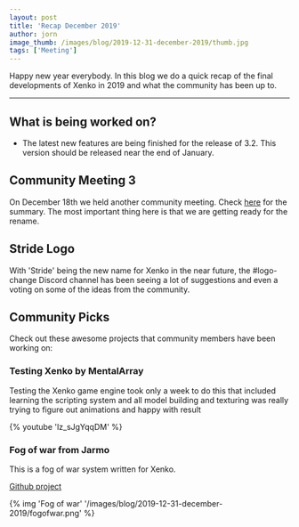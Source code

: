 ```yaml
---
layout: post
title: 'Recap December 2019'
author: jorn
image_thumb: /images/blog/2019-12-31-december-2019/thumb.jpg
tags: ['Meeting']
---
```


Happy new year everybody. In this blog we do a quick recap of the final developments of Xenko in 2019 and what the community has been up to.

---

## What is being worked on? 
* The latest new features are being finished for the release of 3.2. This version should be released near the end of January.

## Community Meeting 3
On December 18th we held another community meeting. Check [here](https://stride3d.net/blog/community-meeting-3/) for the summary. The most important thing here is that we are getting ready for the rename.

## Stride Logo
With 'Stride' being the new name for Xenko in the near future, the #logo-change Discord channel has been seeing a lot of suggestions and even a voting on some of the ideas from the community.

## Community Picks
Check out these awesome projects that community members have been working on:

### Testing Xenko by MentalArray

Testing the Xenko game engine took only a week to do this that included learning the scripting system and all model building and texturing was really trying to figure out animations and happy with result

{% youtube 'lz_sJgYqqDM' %}

### Fog of war from Jarmo

This is a fog of war system written for Xenko.

[Github project](https://github.com/devjarmo/XenkoFogOfWarPlus)

{% img 'Fog of war' '/images/blog/2019-12-31-december-2019/fogofwar.png' %}